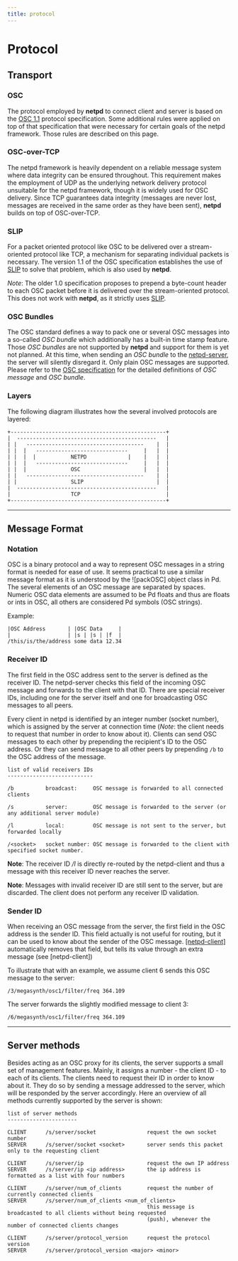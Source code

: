 ```yaml
---
title: protocol
---
```


# Protocol

## Transport

### OSC
The protocol employed by **netpd** to connect client and server is based on
the [OSC 1.1](http://opensoundcontrol.org/spec-1_1) protocol specification.
Some additional rules were applied on top of that specification that were
necessary for certain goals of the netpd framework. Those rules are described
on this page.

### OSC-over-TCP
The netpd framework is heavily dependent on a reliable message system where
data integrity can be ensured throughout. This requirement makes the
employment of UDP as the underlying network delivery protocol unsuitable
for the netpd framework, though it is widely used for OSC delivery. Since TCP
guarantees data integrity (messages are never lost, messages are received in
the same order as they have been sent), **netpd** builds on top of OSC-over-TCP.

### SLIP
For a packet oriented protocol like OSC to be delivered over a stream-oriented
protocol like TCP, a mechanism for separating individual packets is necessary.
The version 1.1 of the OSC specification establishes the use of
[SLIP](http://www.rfc-editor.org/rfc/rfc1055.txt) to solve that problem, which is
also used by **netpd**.

*Note*: The older 1.0 specification proposes to prepend a byte-count header to each
OSC packet before it is delivered over the stream-oriented protocol. This does not
work with **netpd**, as it strictly uses [SLIP](http://www.rfc-editor.org/rfc/rfc1055.txt).

### OSC Bundles
The OSC standard defines a way to pack one or several OSC messages into a so-called
*OSC bundle* which additionally has a built-in time stamp feature. Those *OSC bundles*
are not supported by **netpd** and support for them is yet not planned. At this time,
when sending an *OSC bundle* to the [netpd-server](/docs/server), the server will
silently disregard it. Only plain OSC messages are supported. Please refer to the
[OSC specification](http://opensoundcontrol.org/spec-1_1) for the detailed definitions
of *OSC message* and *OSC bundle*.

### Layers
The following diagram illustrates how the several involved protocols are layered:

```
+-------------------------------------------------+
|  --------------------------------------------   |
| |   -------------------------------------    |  |
| |  |   -----------------------------     |   |  |
| |  |  |           NETPD             |    |   |  |
| |  |   -----------------------------     |   |  |
| |  |              OSC                    |   |  |
| |   -------------------------------------    |  |
| |                 SLIP                       |  |
|  --------------------------------------------   |
|                   TCP                           |
+-------------------------------------------------+
```

----------------------------------------------------------------------


## Message Format

### Notation
OSC is a binary protocol and a way to represent OSC messages in a string format
is needed for ease of use. It seems practical to use a similar message format as
it is understood by the ![packOSC] object class in Pd. The several elements of an
OSC message are separated by spaces. Numeric OSC data elements are assumed to be
Pd floats and thus are floats or ints in OSC, all others are considered Pd symbols
(OSC strings).

Example:

```
|OSC Address       | |OSC Data     |
|                  | |s | |s | |f  |
/this/is/the/address some data 12.34
```

### Receiver ID
The first field in the OSC address sent to the server is defined as the receiver ID.
The netpd-server checks this field of the incoming OSC message and forwards to the client
with that ID. There are special receiver IDs, including one for the server itself and
one for broadcasting OSC messages to all peers.

Every client in netpd is identified by an integer number (socket number), which is
assigned by the server at connection time (*Note*: the client needs to request that number
in order to know about it). Clients can send OSC messages to each other by prepending the
recipient's ID to the OSC address. Or they can send message to all other peers by prepending
`/b` to the OSC address of the message.

```
list of valid receivers IDs
---------------------------

/b          broadcast:     OSC message is forwarded to all connected clients

/s          server:        OSC message is forwarded to the server (or any additional server module)

/l          local:         OSC message is not sent to the server, but forwarded locally

/<socket>   socket number: OSC message is forwarded to the client with specified socket number.
```

**Note**: The receiver ID */l* is directly re-routed by the netpd-client and thus a message with this
receiver ID never reaches the server.

**Note**: Messages with invalid receiver ID are still sent to the server, but are discarded. The client
does not perform any receiver ID validation.

### Sender ID
When receiving an OSC message from the server, the first field in the OSC address is the sender ID.
This field actually is not useful for routing, but it can be used to know about the sender of the
OSC message. [[netpd-client]](../netpd-client) automatically removes that field, but tells its value
through an extra message (see [netpd-client])

To illustrate that with an example, we assume client 6 sends this OSC message to the server:

```
/3/megasynth/osc1/filter/freq 364.109
```

The server forwards the slightly modified message to client 3:

```
/6/megasynth/osc1/filter/freq 364.109
```

------------------------------------------

## Server methods

Besides acting as an OSC proxy for its clients, the server supports a small set of management features.
Mainly, it assigns a number - the client ID - to each of its clients. The clients need to request their
ID in order to know about it.  They do so by sending a message addressed to the server, which will be
responded by the server accordingly. Here an overview of all methods currently supported by the server
is shown:

```
list of server methods
----------------------

CLIENT      /s/server/socket                request the own socket number
SERVER      /s/server/socket <socket>       server sends this packet only to the requesting client

CLIENT      /s/server/ip                    request the own IP address
SERVER      /s/server/ip <ip address>       the ip address is formatted as a list with four numbers

CLIENT      /s/server/num_of_clients        request the number of currently connected clients
SERVER      /s/server/num_of_clients <num_of_clients>
                                            this message is broadcasted to all clients without being requested
                                            (push), whenever the number of connected clients changes

CLIENT      /s/server/protocol_version      request the protocol version
SERVER      /s/server/protocol_version <major> <minor>
```


